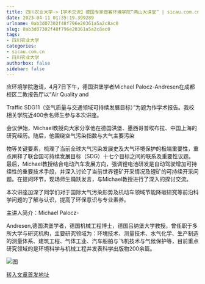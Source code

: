 ```yaml
---
title: 四川农业大学->【学术交流】德国专家做客环境学院“两山大讲堂” | sicau.com.cn
date: 2023-04-11 01:35:19.399289
urlname: 0ab3d07302f48f796e20361a5a2c8ac0
slug: 0ab3d07302f48f796e20361a5a2c8ac0
tags: 
- 四川农业大学
categories:
- sicau.com.cn
- 四川农业大学
authorbox: false
sidebar: false
---
```

应环境学院邀请，4月7日下午，德国洪堡学者Michael Palocz-Andresen在成都校区二教报告厅以“Air Quality and

Traffic SDG11（空气质量与交通领域可持续发展目标）”为题为作学术报告。我校相关学院近400余名师生参与本次讲座。

会议伊始，Michael教授向大家分享他在德国洪堡、墨西哥普埃布拉、中国上海的研究经历。随后，他围绕空气污染指数与大气主要污染
<!--more-->
物等关键要素，梳理了当前全球大气污染发展史及大气环境保护的极端重要性，重点阐释了联合国可持续发展目标（SDG）十七个目标之间的联系及重要性议题。最后，Michael教授结合电动汽车发展方向，强调锂电池研发是自动驾驶增加可持续性的重要技术手段，并深入讨论了当前世界锂矿开采情况及锂矿的可持续开采问题。在提问环节，现场师生踊跃发言，与Michael教授进行了深入的探讨交流。

本次讲座加深了同学们对于国际大气污染形势及机动车领域节能降碳研究等前沿科学问题的了解与认识，提高了环保意识与专业素养。

主讲人简介：Michael Palocz-

Andresen,德国洪堡学者，德国机械工程博士，德国吕纳堡大学教授。曾任职于多所大学与研究机构，主要研究领域为：环境技术、测量技术、水气化学、生产制造的测量体系、建筑工程、气体工业、汽车船舶与飞机技术与气候保护等，目前重点研究领域的是环境科学与机械工程并发表科学出版物200余篇。

![图](https://news.sicau.edu.cn/__local/A/DD/4D/50FEB528A21955CDD251372276F_FB19C18B_23F58.jpg)

[转入文章首发地址](https://news.sicau.edu.cn/info/1078/71748.htm)